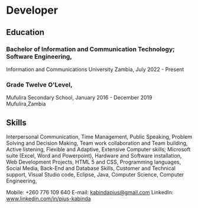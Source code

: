 # Developer

## Education
### Bachelor of Information and Communication Technology; Software Engineering,
Information and Communications University Zambia, July 2022 - Present

### Grade Twelve O'Level,
Mufulira Secondary School, January 2016 - December 2019
Mufulira,Zambia


## Skills
Interpersonal Communication, 
Time Management, 
Public Speaking, 
Problem Solving and Decision Making, 
Team work collaboration and Team building, 
Active listening, 
Flexible and Adaptive, 
Extensive Computer skills; Microsoft suite (Excel, Word and Powerpoint), 
Hardware and Software installation, 
Web Development Projects, 
HTML 5 and CSS, 
Programming languages, 
Social Media, 
Back-End and Database Skills, 
Customer and Technical support, 
Visual Studio code, 
Eclipse, 
Java, 
Computer Science, 
Computer Engineering, 

Mobile: +260 776 109 640
E-mail: kabindapius@gmail.com
LinkedIn: www.linkedin.com/in/pius-kabinda
